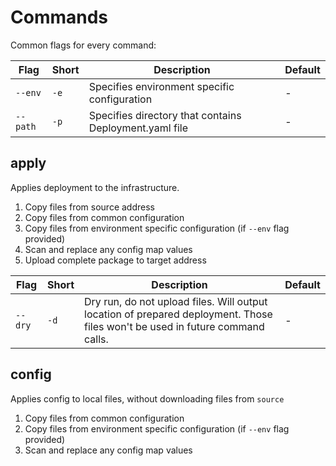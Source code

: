 # Commands

Common flags for every command:

| Flag   | Short | Description                                          | Default |
|--------|-------|------------------------------------------------------|---------|
| `--env`  | `-e`    | Specifies environment specific configuration         | -       |
| `--path` | `-p`    | Specifies directory that contains Deployment.yaml file | -       |

## apply

Applies deployment to the infrastructure.

1. Copy files from source address
2. Copy files from common configuration
3. Copy files from environment specific configuration (if `--env` flag provided)
4. Scan and replace any config map values
5. Upload complete package to target address

| Flag   | Short | Description                                          | Default |
|--------|-------|------------------------------------------------------|---------|
| `--dry`  | `-d`    | Dry run, do not upload files. Will output location of prepared deployment. Those files won't be used in future command calls.         | -       |

## config

Applies config to local files, without downloading files from `source`

1. Copy files from common configuration
2. Copy files from environment specific configuration (if `--env` flag provided)
3. Scan and replace any config map values